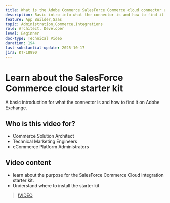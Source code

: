 ```yaml
---
title: What is the Adobe Commerce SalesForce Commerce cloud connector app
description: Basic intro into what the connector is and how to find it on Adobe Exchange
feature: App Builder,Saas
topic: Administration,Commerce,Integrations
role: Architect, Developer
level: Beginner
doc-type: Technical Video
duration: 194
last-substantial-update: 2025-10-17
jira: KT-18990
---
```


# Learn about the SalesForce Commerce cloud starter kit

A basic introduction for what the connector is and how to find it on Adobe Exchange.

## Who is this video for?

* Commerce Solution Architect
* Technical Marketing Engineers
* eCommerce Platform Administrators

## Video content

* learn about the purpose for the SalesForce Commerce Cloud integration starter kit.
* Understand where to install the starter kit

>[!VIDEO](https://video.tv.adobe.com/v/3476013)
